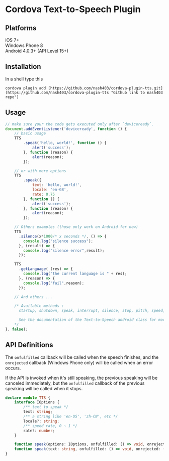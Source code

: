 # Cordova Text-to-Speech Plugin

## Platforms

iOS 7+  
Windows Phone 8  
Android 4.0.3+ (API Level 15+)

## Installation

In a shell type this

`cordova plugin add [https://github.com/nash403/cordova-plugin-tts.git](https://github.com/nash403/cordova-plugin-tts "Github link to nash403 repo")`

## Usage

```javascript
// make sure your the code gets executed only after `deviceready`.
document.addEventListener('deviceready', function () {
    // basic usage
    TTS
        .speak('hello, world!', function () {
            alert('success');
        }, function (reason) {
            alert(reason);
        });

    // or with more options
    TTS
        .speak({
            text: 'hello, world!',
            locale: 'en-GB',
            rate: 0.75
        }, function () {
            alert('success');
        }, function (reason) {
            alert(reason);
        });

    // Others examples (those only work on Android for now)
    TTS
      .silence(x*1000/* x seconds */, () => {
        console.log("silence success");
      }, (result) => {
        console.log("silence error",result);
      });

    TTS
      .getLanguage( (res) => {
        console.log("the current language is " + res);
      }, (reason) => {
        console.log("fail",reason);
      });

    // And others ...

    /* Available methods :
      startup, shutdown, speak, interrupt, silence, stop, pitch, speed, isLanguageAvailable, getLanguage, setLanguage.

      See the documentation of the Text-to-Speech android class for more informations about those methods.
    */
}, false);
```

## API Definitions

The `onfulfilled` callback will be called when the speech finishes,
and the `onrejected` callback (Windows Phone only) will be called when an error occurs.

If the API is invoked when it's still speaking, the previous speaking will be canceled immediately,
but the `onfulfilled` callback of the previous speaking will be called when it stops.

```typescript
declare module TTS {
    interface IOptions {
        /** text to speak */
        text: string;
        /** a string like 'en-US', 'zh-CN', etc */
        locale?: string;
        /** speed rate, 0 ~ 1 */
        rate?: number;
    }

    function speak(options: IOptions, onfulfilled: () => void, onrejected: (reason) => void): void;
    function speak(text: string, onfulfilled: () => void, onrejected: (reason) => void): void;
}
```
